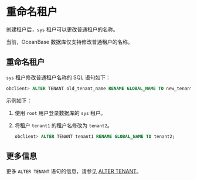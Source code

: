 重命名租户 
==========================

创建租户后，`sys` 租户可以更改普通租户的名称。

当前，OceanBase 数据库仅支持修改普通租户的名称。

重命名租户 
--------------------------

`sys` 租户修改普通租户名称的 SQL 语句如下：

```sql
obclient> ALTER TENANT old_tenant_name RENAME GLOBAL_NAME TO new_tenant_name;
```



示例如下：

1. 使用 `root` 用户登录数据库的 `sys` 租户。

   

2. 将租户 `tenant1` 的租户名修改为 `tenant2`。

   ```sql
   obclient> ALTER TENANT tenant1 RENAME GLOBAL_NAME TO tenant2;
   ```

   




更多信息 
-------------------------

更多 `ALTER TENANT` 语句的信息，请参见 [ALTER TENANT](/zh-CN/10.sql-reference-mysql-mode/6.sql-statement/10.alter-tenant.md)。
